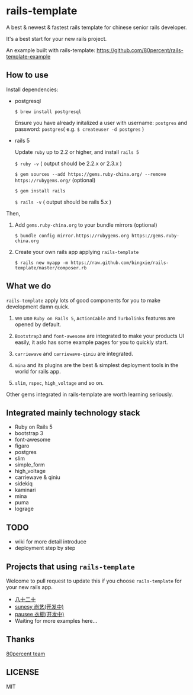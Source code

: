 # rails-template

A best & newest & fastest rails template for chinese senior rails developer.

It's a best start for your new rails project.

An example built with rails-template: https://github.com/80percent/rails-template-example

## How to use

Install dependencies:

* postgresql

    `$ brew install postgresql`

    Ensure you have already initalized a user with username: `postgres` and password: `postgres`( e.g. `$ createuser -d postgres` )

* rails 5

    Update `ruby` up to 2.2 or higher, and install `rails 5`

    `$ ruby -v` ( output should be 2.2.x or 2.3.x )

    `$ gem sources --add https://gems.ruby-china.org/ --remove https://rubygems.org/` (optional)

    `$ gem install rails`

    `$ rails -v` ( output should be rails 5.x )

Then,

1. Add `gems.ruby-china.org` to your bundle mirrors (optional)

    `$ bundle config mirror.https://rubygems.org https://gems.ruby-china.org`

2. Create your own rails app applying `rails-template`

    `$ rails new myapp -m https://raw.github.com/bingxie/rails-template/master/composer.rb`

## What we do

`rails-template` apply lots of good components for you to make development damn quick.

1. we use `Ruby on Rails 5`, `ActionCable` and `Turbolinks` features are opened by default.

2. `Bootstrap3` and `font-awesome` are integrated to make your products UI easily, it aslo has some example pages for you to quickly start.

3. `carriewave` and `carriewave-qiniu` are integrated.

4. `mina` and its plugins are the best & simplest deployment tools in the world for rails app.

5. `slim`, `rspec`, `high_voltage` and so on.

Other gems integrated in rails-template are worth learning seriously.

## Integrated mainly technology stack

* Ruby on Rails 5
* bootstrap 3
* font-awesome
* figaro
* postgres
* slim
* simple_form
* high_voltage
* carriewave & qiniu
* sidekiq
* kaminari
* mina
* puma
* lograge

## TODO

* wiki for more detail introduce
* deployment step by step

## Projects that using `rails-template`

Welcome to pull request to update this if you choose `rails-template` for your new rails app.

* [八十二十](https://80post.com)
* [sunesy 尚艺(开发中)](http://sunesy_develop.80percent.io)
* [pausee 衣橱(开发中)](http://pausee.80percent.io)
* Waiting for more examples here...

## Thanks

[80percent team](https://www.80percent.io)

## LICENSE

MIT
